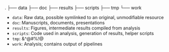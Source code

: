 .
├── data
├── doc
├── results
├── scripts
├── tmp
└── work

* `data`: Raw data, possible symlinked to an original, unmodifiable resource
* `doc`: Manuscripts, documents, presentations
* `results`: Figures, intermediate results compiled from analysis
* `scripts`: Code used in analysis, generation of results, helper scripts
* `tmp`: &^@#%!@
* `work`: Analysis; contains output of pipelines
